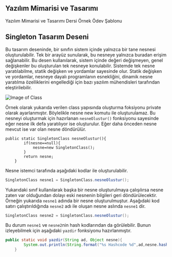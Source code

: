 ## Yazılım Mimarisi ve Tasarımı
Yazılım Mimarisi ve Tasarımı Dersi Örnek Ödev Şablonu

## Singleton Tasarım Deseni
Bu tasarım deseninde, bir sınıfın sistem içinde yalnızca bir tane nesnesi oluşturulabilir. Tek bir arayüz sunularak, bu nesneye yalnızca buradan erişim sağlanabilir. Bu desen kullanılarak, sistem içinde değeri değişmeyen, genel değişkenler bu oluşturulan tek nesneye konulabilir. Sistemde tek nesne yaratılabilme, statik değişken ve yordamlar sayesinde olur. Statik değişken ve yordamlar, nesneye dayalı programlanın esnekliğini, dinamik nesne yaratılma özelliklerini engellediği için bazı yazılım mühendisleri tarafından eleştirilebilir.

![Image of Class](https://github.com/boraaslan/YazilimMimarisiVeTasarimi/blob/master/singletonClass.png)

Örnek olarak yukarıda verilen class yapısında oluşturma foksiyonu private olarak ayarlanmıştır. Böylelikle nesne new komutu ile oluşturulamaz. Bu nesneyi oluşturmak için hazırlanan `nesneOlustur()` fonksiyonu sayesinde eğer nesne ilk defa yaratılıyor ise oluşturulur. Eğer daha önceden nesne mevcut ise var olan nesne döndürülür.

```pyhton
public static SingletonClass nesneOlustur(){
        if(nesne==null){
            nesne=new SingletonClass();
        }
        return nesne;
    }
```
Nesne istemci tarafında aşağıdaki kodlar ile oluşturulabilir. 

```java
SingletonClass nesne1 = SingletonClass.nesneOlustur();
```

Yukarıdaki sınıf kullanılarak başka bir nesne oluşturulmaya çalışılırsa nesne zaten var olduğundan dolayı eski nesnenin bilgileri geri döndürülecektir. Örneğin yukarıda `nesne1` adında bir nesne oluşturulmuştur. Aşağıdaki kod satırı çalıştırıldığında `nesne2` adı ile oluşan nesne aslında `nesne1` dir.

```java
SingletonClass nesne2 = SingletonClass.nesneOlustur();
```

Bu durum `nesne1` ve `nesne2`nin hash kodlarından da görülebilir. Bunun izleyebilmek için aşağıdaki `yazdir` fonksiyonu hazırlanmıştır.

```java
public static void yazdir(String ad, Object nesne){
        System.out.println(String.format("%s Hashcode %d",ad,nesne.hashCode()));
    }
```
